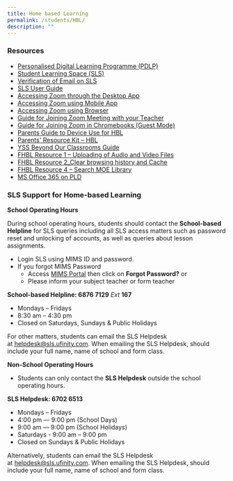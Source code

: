 ```yaml
---
title: Home based Learning
permalink: /students/HBL/
description: ""
---
```

### Resources
* [Personalised Digital Learning Programme (PDLP)](/parents/pdlp/)
* [Student Learning Space (SLS)](https://vle.learning.moe.edu.sg/login)
* [Verification of Email on SLS](/files/HBL/Verification-of-Email-on-SLS.pdf)
* [SLS User Guide](https://www.learning.moe.edu.sg/sls/user-guide/vle/logintroubleshooting/index.html)
* [Accessing Zoom through the Desktop App](/files/HBL/Accessing%20Zoom%20through%20the%20Desktop%20App.pdf)
* [Accessing Zoom using Mobile App](/files/HBL/Accessing%20Zoom%20using%20Mobile%20App.pdf)
* [Accessing Zoom using Browser](/files/HBL/Accessing%20Zoom%20with%20Browser.pdf)
* [Guide for Joining Zoom Meeting with your Teacher](/files/HBL/Guide-to-join-zoom-meeting-with-your-teacher.pdf)
* [Guide for Joining Zoom in Chromebooks (Guest Mode)](/files/HBL/Accessing-Zoom-in-Chromebooks-Guest-Mode.pdf)
* [Parents Guide to Device Use for HBL](/files/HBL/Parents-Guide-to-Device-Use-for-Home-Based-Learning_Final.pdf)
* [Parents' Resource Kit – HBL](https://www.moe.gov.sg/parentkit)
* [YSS Beyond Our Classrooms Guide](https://yishunsec.moe.edu.sg/students/sil/)
* [FHBL Resource 1 – Uploading of Audio and Video Files](/files/HBL/FHBL-Resource-1-Uploading-of-Audio-and-Video-Files.pdf)
* [FHBL Resource 2_Clear browsing history and Cache](/files/HBL/FHBL-Resource-2_Clear-browsing-history-and-Cache-for-students.pdf)
* [FHBL Resource 4 – Search MOE Library](/files/HBL/FHBL-Resource-4-Search-MOE-Library.pdf)
* [MS Office 365 on PLD](/files/HBL/MS%20Office%20365%20on%20PLD.pdf)



### SLS Support for Home-based Learning

  

**School Operating Hours**

During school operating hours, students should contact the **School-based Helpline** for SLS queries including all SLS access matters such as password reset and unlocking of accounts, as well as queries about lesson assignments.

* Login SLS using MIMS ID and password.
* If you forgot MIMS Password 
	* Access [MIMS Portal](https://idp.mims.moe.gov.sg/nidp/app/login) then click on **Forgot Password?** or
	* Please inform your subject teacher or form teacher

  

**School-based Helpline: 6876 7129** *Ext* **167**

  

* Mondays – Fridays
* 8:30 am – 4:30 pm
* Closed on Saturdays, Sundays & Public Holidays


For other matters, students can email the SLS Helpdesk at [helpdesk@sls.ufinity.com](mailto:helpdesk@sls.ufinity.com). When emailing the SLS Helpdesk, should include your full name, name of school and form class.
  

**Non-School Operating Hours**

* Students can only contact the **SLS Helpdesk** outside the school operating hours.

  

**SLS Helpdesk: 6702 6513**
  

* Mondays – Fridays
* 4:00 pm ― 9:00 pm (School Days)
* 9:00 am ― 9:00 pm (School Holidays)
* Saturdays - 9:00 am – 9:00 pm
* Closed on Sundays & Public Holidays

  

Alternatively, students can email the SLS Helpdesk at [helpdesk@sls.ufinity.com](mailto:helpdesk@sls.ufinity.com). When emailing the SLS Helpdesk, should include your full name, name of school and form class.